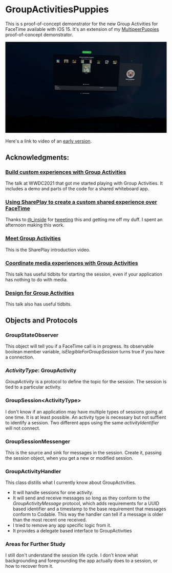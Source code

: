 # GroupActivitiesPuppies

This is s proof-of-concept demonstrator for the new Group Activities for FaceTime available with iOS 15. It's an extension of my [MultipeerPuppies](https://github.com/bwake2012/MultiPeerPuppies) proof-of-concept demonstrator.

![Apple Vision Pro](GroupActivitiesScreenshotVisionPro.png)

Here's a link to video of an [early version](https://youtu.be/utvN5USIeCU).

## Acknowledgments:

### [Build custom experiences with Group Activities](https://developer.apple.com/videos/play/wwdc2021/10187)

The talk at WWDC2021 that got me started playing with Group Activities. It includes a demo and parts of the code for a shared whiteboard app.

### [Using SharePlay to create a custom shared experience over FaceTime](https://wwdcbysundell.com/2021/using-shareplay-to-create-a-custom-shared-experience/)

Thanks to [@_inside](https://twitter.com/_inside) for [tweeting](https://wwdcbysundell.com/2021/using-shareplay-to-create-a-custom-shared-experience/) this and getting me off my duff. I spent an afternoon making this work. 

### [Meet Group Activities](https://developer.apple.com/videos/play/wwdc2021/10183)

This is the SharePlay introduction video.

### [Coordinate media experiences with Group Activities](https://developer.apple.com/videos/play/wwdc2021/10225)

This talk has useful tidbits for starting the session, even if your application has nothing to do with media.

### [Design for Group Activities](https://developer.apple.com/videos/play/wwdc2021/10184)

This talk also has useful tidbits.

## Objects and Protocols

### GroupStateObserver

This object will tell you if a FaceTime call is in progress. Its observable boolean member variable, _isElegibleForGroupSession_ turns true if you have a connection.

### _ActivityType_: GroupActivity

_GroupActivity_ is a protocol to define the topic for the session. The session is tied to a particular activity.

### GroupSession\<ActivityType\>

I don't know if an application may have multiple types of sessions going at one time. It is at least possible. An activity type is necessary but not suffient to identify a session. Two different apps using the same _activityIdentifier_ will not connect.

### GroupSessionMessenger

This is the source and sink for messages in the session. Create it, passing the session object, when you get a new or modified session.

### GroupActivityHandler

This class distills what I currently know about GroupActivities.

* It will handle sessions for one activity. 
* It will send and receive messages so long as they conform to the _GroupActivityMessage_ protocol, which adds requirements for a UUID based identifier and a timestamp to the base requirement that messages conform to Codable. This way the handler can tell if a message is older than the most recent one received. 
* I tried to remove any app specific logic from it.
* It provides a delegate based interface to GroupActivities

### Areas for Further Study

I still don't understand the session life cycle. I don't know what backgrounding and foregrounding the app actually does to a session, or how to recover from it.
